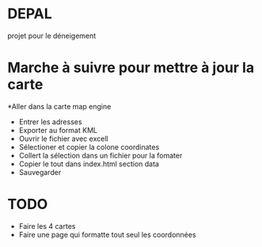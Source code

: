 DEPAL
=====

projet pour le déneigement

Marche à suivre pour mettre à jour la carte
===========================================
*Aller dans la carte map engine
* Entrer les adresses
* Exporter au format KML
* Ouvrir le fichier avec excell
* Sélectioner et copier la colone coordinates
* Collert la sélection dans un fichier pour la fomater 
* Copier le tout dans index.html section data
* Sauvegarder

TODO
====
* Faire les 4 cartes
* Faire une page qui formatte tout seul les coordonnées




